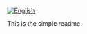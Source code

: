 [![English](https://img.shields.io/badge/English-README-blue)](EnglishReadme.md)


This is the  simple readme 
